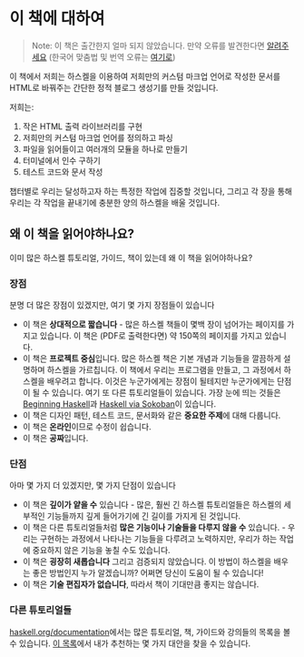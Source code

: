 # 이 책에 대하여

> Note: 이 책은 출간한지 얼마 되지 않았습니다. 만약 오류를 발견한다면 [알려주세요](https://github.com/soupi/learn-haskell-blog-generator/issues) (한국어 맞춤법 및 번역 오류는 [여기로](https://github.com/daveg7lee/learn-haskell-blog-generator-kr/pulls))

<!--
<div style="text-align: center">
  <img src="book-logo.png" alt="book logo" style="max-width: 40%">
</div>
-->

이 책에서 저희는 하스켈을 이용하여 저희만의 커스텀 마크업 언어로 작성한 문서를 HTML로 바꿔주는 간단한 정적 블로그 생성기를 만들 것입니다.

저희는:

1. 작은 HTML 출력 라이브러리를 구현
2. 저희만의 커스텀 마크업 언어를 정의하고 파싱
3. 파일을 읽어들이고 여러개의 모듈을 하나로 만들기
4. 터미널에서 인수 구하기
5. 테스트 코드와 문서 작성

챕터별로 우리는 달성하고자 하는 특정한 작업에 집중할 것입니다, 그리고 각 장을 통해 우리는 각 작업을 끝내기에 충분한 양의 하스켈을 배울 것입니다.

## 왜 이 책을 읽어야하나요?

이미 많은 하스켈 튜토리얼, 가이드, 책이 있는데 왜 이 책을 읽어야하나요?

### 장점

분명 더 많은 장점이 있겠지만, 여기 몇 가지 장점들이 있습니다

- 이 책은 **상대적으로 짧습니다** - 많은 하스켈 책들이 몇백 장이 넘어가는 페이지를 가지고 있습니다. 이 책은 (PDF로 출력한다면) 약 150쪽의 페이지를 가지고 있습니다.
- 이 책은 **프로젝트 중심**입니다. 많은 하스켈 책은 기본 개념과 기능들을 깔끔하게 설명하며 하스켈을 가르칩니다. 이 책에서 우리는 프로그램을 만들고, 그 과정에서 하스켈을 배우려고 합니다. 이것은 누군가에게는 장점이 될테지만 누군가에게는 단점이 될 수 있습니다. 여기 또 다른 튜토리얼들이 있습니다. 가장 눈에 띄는 것들은 [Beginning Haskell](https://www.apress.com/gp/book/9781430262510#otherversion=9781430262503)과 [Haskell via Sokoban](https://haskell-via-sokoban.nomeata.de/)이 있습니다.
- 이 책은 디자인 패턴, 테스트 코드, 문서화와 같은 **중요한 주제**에 대해 다룹니다.
- 이 책은 **온라인**이므로 수정이 쉽습니다.
- 이 책은 **공짜**입니다.

### 단점

아마 몇 가지 더 있겠지만, 몇 가지 단점이 있습니다

- 이 책은 **깊이가 얕을 수** 있습니다 - 많은, 훨씬 긴 하스켈 튜토리얼들은 하스켈의 세부적인 기능들까지 깊게 들어가기에 긴 길이를 가지게 된 것입니다.
- 이 책은 다른 튜토리얼들처럼 **많은 기능이나 기술들을 다루지 않을 수** 있습니다. - 우리는 구현하는 과정에서 나타나는 기능들을 다루려고 노력하지만, 우리가 하는 작업에 중요하지 않은 기능을 놓칠 수도 있습니다.
- 이 책은 **굉장히 새롭습니다** 그리고 검증되지 않았습니다. 이 방법이 하스켈을 배우는 좋은 방법인지 누가 알겠습니까? 어쩌면 당신이 도움이 될 수 있습니다!
- 이 책은 **기술 편집자가 없습니다**, 따라서 책이 기대만큼 좋지는 않습니다.

### 다른 튜토리얼들

[haskell.org/documentation](https://www.haskell.org/documentation/)에서는 많은 튜토리얼, 책, 가이드와 강의들의 목록을 볼 수 있습니다. [이 목록](https://github.com/soupi/haskell-study-plan#about-this-guide)에서 내가 추천하는 몇 가지 대안을 찾을 수 있습니다.
